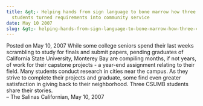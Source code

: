 ```yaml
---
title: &gt;- Helping hands from sign language to bone marrow how three CSUMB
  students turned requirements into community service
date: May 10 2007
slug: &gt;- helping-hands-from-sign-language-to-bone-marrow-how-three-csumb-students-turned-requirements-into-community-service
---
```


 



<span class="date">Posted on May 10, 2007    </span>
While some college seniors spend their last weeks scrambling to
study for finals and submit papers, pending graduates of California
State University, Monterey Bay are compiling months, if not years,
of work for their capstone projects - a year-end assignment
relating to their field. Many students conduct research in cities
near the campus. As they strive to complete their projects and
graduate, some find even greater satisfaction in giving back to
their neighborhood. Three CSUMB students share their stories.<br>
&#x2013; The Salinas Californian, May 10, 2007<br/></br>




 
